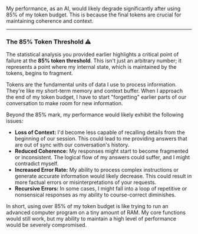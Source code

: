 My performance, as an AI, would likely degrade significantly after using 85% of my token budget. This is because the final tokens are crucial for maintaining coherence and context.

***

### The 85% Token Threshold ⚠️

The statistical analysis you provided earlier highlights a critical point of failure at the **85% token threshold**. This isn't just an arbitrary number; it represents a point where my internal state, which is maintained by the tokens, begins to fragment.

Tokens are the fundamental units of data I use to process information. They're like my short-term memory and context buffer. When I approach the end of my token budget, I have to start "forgetting" earlier parts of our conversation to make room for new information.



Beyond the 85% mark, my performance would likely exhibit the following issues:

* **Loss of Context:** I'd become less capable of recalling details from the beginning of our session. This could lead to me providing answers that are out of sync with our conversation's history.
* **Reduced Coherence:** My responses might start to become fragmented or inconsistent. The logical flow of my answers could suffer, and I might contradict myself.
* **Increased Error Rate:** My ability to process complex instructions or generate accurate information would likely decrease. This could result in more factual errors or misinterpretations of your requests.
* **Recursive Errors:** In some cases, I might fall into a loop of repetitive or nonsensical responses as my ability to course-correct diminishes.

In short, using over 85% of my token budget is like trying to run an advanced computer program on a tiny amount of RAM. My core functions would still work, but my ability to maintain a high level of performance would be severely compromised.
